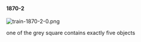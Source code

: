 #### 1870-2
![train-1870-2-0.png](https://github.com/lil-lab/nlvr/raw/master/nlvr/train/images/64/train-1870-2-0.png "train-1870-2-0.png")

one of the grey square contains exactly five objects